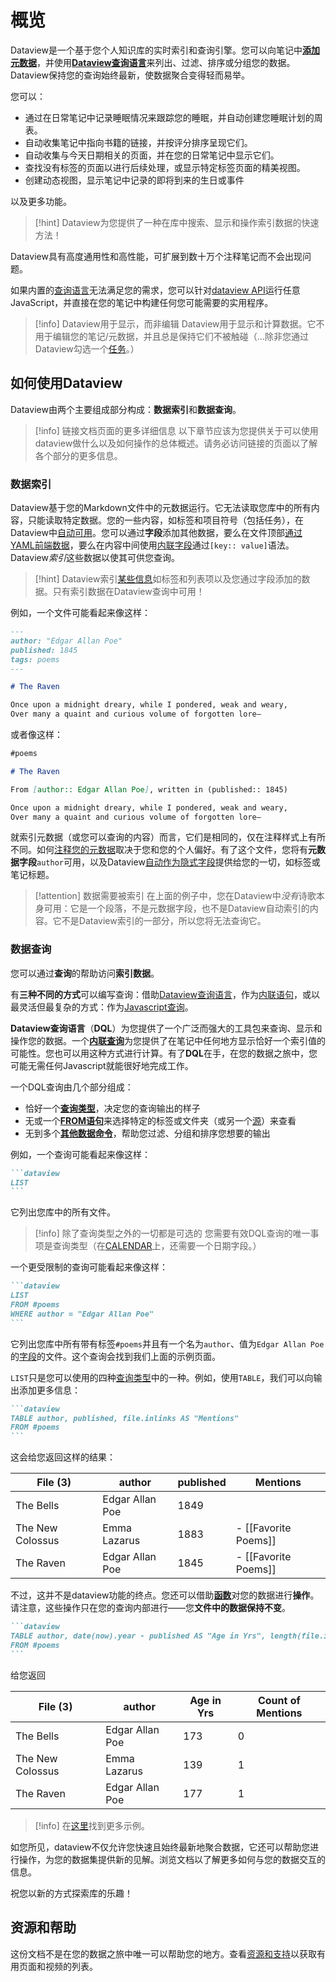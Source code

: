 # 概览

Dataview是一个基于您个人知识库的实时索引和查询引擎。您可以向笔记中[**添加元数据**](annotation/add-metadata.md)，并使用[**Dataview查询语言**](queries/structure.md)来列出、过滤、排序或分组您的数据。Dataview保持您的查询始终最新，使数据聚合变得轻而易举。

您可以：

- 通过在日常笔记中记录睡眠情况来跟踪您的睡眠，并自动创建您睡眠计划的周表。
- 自动收集笔记中指向书籍的链接，并按评分排序呈现它们。
- 自动收集与今天日期相关的页面，并在您的日常笔记中显示它们。
- 查找没有标签的页面以进行后续处理，或显示特定标签页面的精美视图。
- 创建动态视图，显示笔记中记录的即将到来的生日或事件

以及更多功能。

> [!hint] 
> Dataview为您提供了一种在库中搜索、显示和操作索引数据的快速方法！

Dataview具有高度通用性和高性能，可扩展到数十万个注释笔记而不会出现问题。

如果内置的[查询语言](queries/structure.md)无法满足您的需求，您可以针对[dataview API](api/intro.md)运行任意JavaScript，并直接在您的笔记中构建任何您可能需要的实用程序。

> [!info] Dataview用于显示，而非编辑
> Dataview用于显示和计算数据。它不用于编辑您的笔记/元数据，并且总是保持它们不被触碰（...除非您通过Dataview勾选一个[任务](queries/query-types.md#task)。）

## 如何使用Dataview

Dataview由两个主要组成部分构成：**数据索引**和**数据查询**。

> [!info] 链接文档页面的更多详细信息
> 以下章节应该为您提供关于可以使用dataview做什么以及如何操作的总体概述。请务必访问链接的页面以了解各个部分的更多信息。

### 数据索引

Dataview基于您的Markdown文件中的元数据运行。它无法读取您库中的所有内容，只能读取特定数据。您的一些内容，如标签和项目符号（包括任务），在Dataview中[自动可用](annotation/add-metadata.md#implicit-fields)。您可以通过**字段**添加其他数据，要么在文件顶部[通过YAML前端数据](annotation/add-metadata.md#frontmatter)，要么在内容中间使用[内联字段](annotation/add-metadata.md#inline-fields)通过`[key:: value]`语法。Dataview*索引*这些数据以使其可供您查询。

> [!hint] 
> Dataview索引[某些信息](annotation/add-metadata.md#implicit-fields)如标签和列表项以及您通过字段添加的数据。只有索引数据在Dataview查询中可用！

例如，一个文件可能看起来像这样：

```markdown
---
author: "Edgar Allan Poe"
published: 1845
tags: poems
---

# The Raven

Once upon a midnight dreary, while I pondered, weak and weary,
Over many a quaint and curious volume of forgotten lore—
```

或者像这样：

```markdown
#poems

# The Raven

From [author:: Edgar Allan Poe], written in (published:: 1845)

Once upon a midnight dreary, while I pondered, weak and weary,
Over many a quaint and curious volume of forgotten lore—
```

就索引元数据（或您可以查询的内容）而言，它们是相同的，仅在注释样式上有所不同。如何[注释您的元数据](annotation/add-metadata.md)取决于您和您的个人偏好。有了这个文件，您将有**元数据字段**`author`可用，以及Dataview[自动作为隐式字段](annotation/metadata-pages.md)提供给您的一切，如标签或笔记标题。

> [!attention] 数据需要被索引
> 在上面的例子中，您在Dataview中*没有*诗歌本身可用：它是一个段落，不是元数据字段，也不是Dataview自动索引的内容。它不是Dataview索引的一部分，所以您将无法查询它。

### 数据查询

您可以通过**查询**的帮助访问**索引数据**。

有**三种不同的方式**可以编写查询：借助[Dataview查询语言](queries/dql-js-inline.md#dataview-query-language-dql)，作为[内联语句](queries/dql-js-inline.md#inline-dql)，或以最灵活但最复杂的方式：作为[Javascript查询](queries/dql-js-inline.md#dataview-js)。

**Dataview查询语言**（**DQL**）为您提供了一个广泛而强大的工具包来查询、显示和操作您的数据。一个[**内联查询**](queries/dql-js-inline.md#inline-dql)为您提供了在笔记中任何地方显示恰好一个索引值的可能性。您也可以用这种方式进行计算。有了**DQL**在手，在您的数据之旅中，您可能无需任何Javascript就能很好地完成工作。

一个DQL查询由几个部分组成：

- 恰好一个[**查询类型**](queries/query-types.md)，决定您的查询输出的样子
- 无或一个[**FROM语句**](queries/data-commands.md#from)来选择特定的标签或文件夹（或另一个[源](reference/sources.md)）来查看
- 无到多个[**其他数据命令**](queries/data-commands.md)，帮助您过滤、分组和排序您想要的输出

例如，一个查询可能看起来像这样：

~~~markdown
```dataview
LIST
```
~~~

它列出您库中的所有文件。

> [!info] 除了查询类型之外的一切都是可选的
> 您需要有效DQL查询的唯一事项是查询类型（在[CALENDAR](queries/query-types.md#calendar)上，还需要一个日期字段。）

一个更受限制的查询可能看起来像这样：

~~~markdown
```dataview
LIST
FROM #poems
WHERE author = "Edgar Allan Poe"
```
~~~

它列出您库中所有带有标签`#poems`并且有一个名为`author`、值为`Edgar Allan Poe`的[字段](annotation/add-metadata.md)的文件。这个查询会找到我们上面的示例页面。

`LIST`只是您可以使用的四种[查询类型](queries/query-types.md)中的一种。例如，使用`TABLE`，我们可以向输出添加更多信息：

~~~markdown
```dataview
TABLE author, published, file.inlinks AS "Mentions"
FROM #poems
```
~~~

这会给您返回这样的结果：

| File (3) |	author |	published	| Mentions |
| -------- | ------- | ---------- | -------- |
| The Bells |	Edgar Allan Poe |	1849 |  |	
| The New Colossus |	Emma Lazarus | 1883	| - [[Favorite Poems]] |	
| The Raven |	Edgar Allan Poe |	1845 | - [[Favorite Poems]] |	

不过，这并不是dataview功能的终点。您还可以借助[**函数**](reference/functions.md)对您的数据进行**操作**。请注意，这些操作只在您的查询内部进行——您**文件中的数据保持不变**。

~~~markdown
```dataview
TABLE author, date(now).year - published AS "Age in Yrs", length(file.inlinks) AS "Counts of Mentions"
FROM #poems
```
~~~

给您返回

| File (3) |	author |	Age in Yrs	| Count of Mentions |
| -------- | ------- | ---------- | -------- |
| The Bells	|  Edgar Allan Poe |	173 | 0 |
| The New Colossus	| Emma Lazarus |	139 |	1 |
| The Raven |	Edgar Allan Poe |	177 | 1 |	

> [!info] 
> 在[这里](resources/examples.md)找到更多示例。

如您所见，dataview不仅允许您快速且始终最新地聚合数据，它还可以帮助您进行操作，为您的数据集提供新的见解。浏览文档以了解更多如何与您的数据交互的信息。

祝您以新的方式探索库的乐趣！

## 资源和帮助

这份文档不是在您的数据之旅中唯一可以帮助您的地方。查看[资源和支持](./resources/resources-and-support.md)以获取有用页面和视频的列表。
